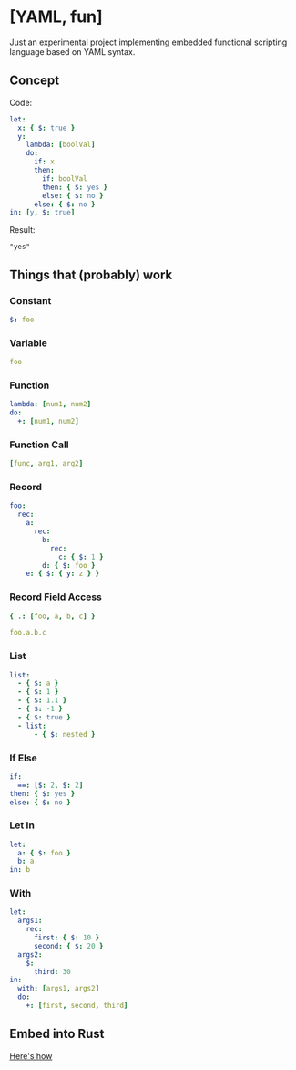 # [YAML, fun]

Just an experimental project implementing embedded functional scripting language based on YAML syntax.

## Concept

Code:

```yaml
let:
  x: { $: true }
  y:
    lambda: [boolVal]
    do:
      if: x
      then:
        if: boolVal
        then: { $: yes }
        else: { $: no }
      else: { $: no }
in: [y, $: true]
```

Result:

```
"yes"
```

## Things that (probably) work

### Constant

```yaml
$: foo
```

### Variable

```yaml
foo
```

### Function

```yaml
lambda: [num1, num2]
do:
  +: [num1, num2]
```

### Function Call

```yaml
[func, arg1, arg2]
```

### Record

```yaml
foo:
  rec:
    a:
      rec:
        b:
          rec:
            c: { $: 1 }
        d: { $: foo }
    e: { $: { y: z } }
```

### Record Field Access

```yaml
{ .: [foo, a, b, c] }
```

```yaml
foo.a.b.c
```

### List

```yaml
list:
  - { $: a }
  - { $: 1 }
  - { $: 1.1 }
  - { $: -1 }
  - { $: true }
  - list:
      - { $: nested }
```

### If Else

```yaml
if:
  ==: [$: 2, $: 2]
then: { $: yes }
else: { $: no }
```

### Let In

```yaml
let:
  a: { $: foo }
  b: a
in: b
```

### With

```yaml
let:
  args1:
    rec:
      first: { $: 10 }
      second: { $: 20 }
  args2:
    $:
      third: 30
in:
  with: [args1, args2]
  do:
    +: [first, second, third]
```

## Embed into Rust

[Here's how](/examples)
